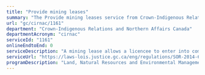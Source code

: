 ```yaml
---
title: "Provide mining leases"
summary: "The Provide mining leases service from Crown-Indigenous Relations and Northern Affairs Canada is not available end-to-end online, according to the GC Service Inventory."
url: "gc/cirnac/1161"
department: "Crown-Indigenous Relations and Northern Affairs Canada"
departmentAcronym: "cirnac"
serviceId: "1161"
onlineEndtoEnd: 0
serviceDescription: "A mining lease allows a licencee to enter into commercial production of minerals on a mineral claim."
serviceUrl: "https://laws-lois.justice.gc.ca/eng/regulations/SOR-2014-69/page-8.html"
programDescription: "Land, Natural Resources and Environmental Management"
---
```

